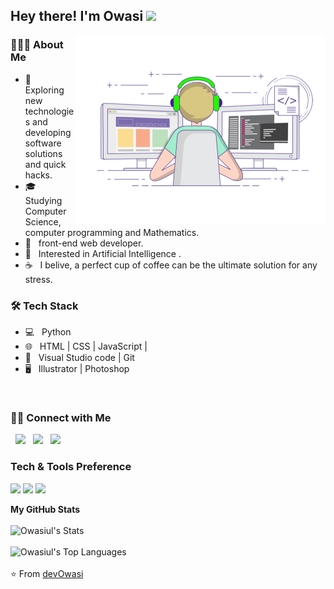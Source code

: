 <h2> Hey there! I'm Owasi <img src="https://github.com/souvikguria98/souvikguria98/blob/master/Hi.gif" width="25"></h2>
<img align="right" alt="GIF" src="https://raw.githubusercontent.com/devSouvik/devSouvik/master/gif3.gif" width="400"/>

<h3> 👨🏻‍💻 About Me </h3>

- 🤔 &nbsp; Exploring new technologies and developing software solutions and quick hacks.
- 🎓 &nbsp; Studying Computer Science, computer programming and Mathematics.
- 💼 &nbsp; front-end web developer.
- 🌱 &nbsp; Interested in Artificial Intelligence .
- ☕ &nbsp; I belive, a perfect cup of coffee can be the ultimate solution for any stress. 

<h3>🛠 Tech Stack</h3>

- 💻 &nbsp; Python  
- 🌐 &nbsp; HTML | CSS | JavaScript | 
- 🔧 &nbsp; Visual Studio code | Git
- 🖥 &nbsp; Illustrator | Photoshop 

</br>

<h3> 🤝🏻 Connect with Me </h3>

<p align="left">
&nbsp; <a href="[https://www.instagram.com/the_caffeine__addict/](https://www.instagram.com/owasiulsane/)" target="_blank" rel="noopener noreferrer"><img src="https://img.icons8.com/plasticine/100/000000/instagram-new.png" width="50" /></a>  
&nbsp; <a href="[https://www.linkedin.com/in/souvik-guria-/](https://www.linkedin.com/in/super-sani-a9a512248/)" target="_blank" rel="noopener noreferrer"><img src="https://img.icons8.com/plasticine/100/000000/linkedin.png" width="50" /></a>
&nbsp; <a href="mailto:sanisuper0@gmail.com@gmail.com" target="_blank" rel="noopener noreferrer"><img src="https://img.icons8.com/plasticine/100/000000/gmail.png"  width="50" /></a>
</p>

### Tech & Tools Preference

<img src = "https://img.shields.io/badge/-HTML5-E34F26?style=flat&logo=html5&logoColor=white"> <img src = "https://img.shields.io/badge/-CSS3-1572B6?style=flat&logo=css3&logoColor=white"> <img src="https://img.shields.io/badge/-JavaScript-eed718?style=flat&logo=javascript&logoColor=ffffff">


<b>My GitHub Stats</b> <br> <br>
![Owasiul's Stats](https://github-readme-stats.vercel.app/api?username=Owasiul&theme=vue-dark&show_icons=true&hide_border=false&count_private=false)
<br> <br>
![Owasiul's Top Languages](https://github-readme-stats.vercel.app/api/top-langs/?username=Owasiul&theme=vue-dark&show_icons=true&hide_border=false&layout=compact)
<br> <br>
⭐️ From [devOwasi](https://github.com/Owasiul)
